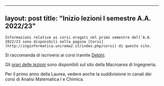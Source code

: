 
---
layout: post
title:  "Inizio lezioni I semestre A.A. 2022/23"
---
	Informazioni relative ai corsi erogati nel primo semestre dell’A.A. 2022/23 sono disponibili nella pagina [Corsi](http://inginformatica.uniroma2.it/index.php/corsi) di questo sito.

  


Si raccomanda di iscriversi ai corsi tramite [Delphi](https://delphi.uniroma2.it/).

  


Gli [orari delle lezioni](https://ing.uniroma2.it/orario/lezioni-2/) sono disponibili sul sito della Macroarea di Ingegneria.
  
Per il primo anno della Laurea, vedere anche la suddivisione in canali dei corsi di Analisi Matematica I e Chimica.